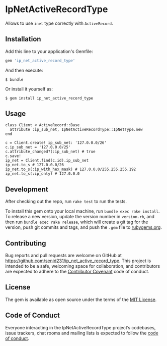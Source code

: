 # IpNetActiveRecordType

Allows to use `inet` type correctly with `ActiveRecord`.

## Installation

Add this line to your application's Gemfile:

```ruby
gem 'ip_net_active_record_type'
```

And then execute:

    $ bundle

Or install it yourself as:

    $ gem install ip_net_active_record_type

## Usage

    class Client < ActiveRecord::Base
      attribute :ip_sub_net, IpNetActiveRecordType::IpNetType.new
    end
    
    c = Client.create! ip_sub_net: '127.0.0.0/26'
    c.ip_sub_net = '127.0.0.0/25'
    c.attribute_changed?(:ip_sub_net) # true
    c.save!
    ip_net = Client.find(c.id).ip_sub_net
    ip_net.to_s # 127.0.0.0/26
    ip_net.to_s(:ip_with_hex_mask) # 127.0.0.0/255.255.255.192
    ip_net.to_s(:ip_only) # 127.0.0.0

## Development

After checking out the repo, run `rake test` to run the tests.

To install this gem onto your local machine, run `bundle exec rake install`. 
To release a new version, update the version number in `version.rb`, and then run `bundle exec rake release`, 
which will create a git tag for the version, push git commits and tags, 
and push the `.gem` file to [rubygems.org](https://rubygems.org).

## Contributing

Bug reports and pull requests are welcome on GitHub at https://github.com/senid231/ip_net_active_record_type. 
This project is intended to be a safe, welcoming space for collaboration, 
and contributors are expected to adhere to the [Contributor Covenant](http://contributor-covenant.org) code of conduct.

## License

The gem is available as open source under the terms of the [MIT License](https://opensource.org/licenses/MIT).

## Code of Conduct

Everyone interacting in the IpNetActiveRecordType project’s codebases, issue trackers, 
chat rooms and mailing lists is expected to follow the 
[code of conduct](https://github.com/[USERNAME]/ip_net_active_record_type/blob/master/CODE_OF_CONDUCT.md).
